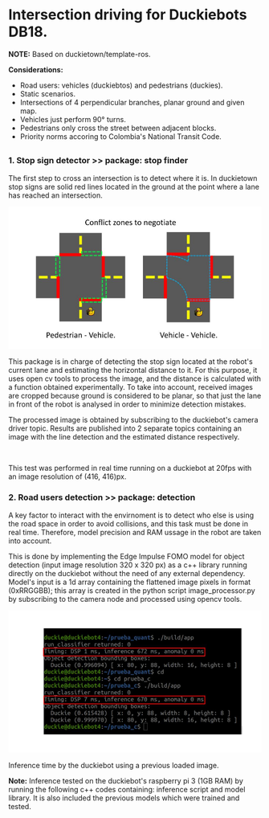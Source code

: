 # Intersection driving for Duckiebots DB18.

**NOTE:** Based on duckietown/template-ros.

**Considerations:** 

* Road users: vehicles (duckiebtos) and pedestrians (duckies).
* Static scenarios.
* Intersections of 4 perpendicular branches, planar ground and given map.
* Vehicles just perform 90° turns.
* Pedestrians only cross the street between adjacent blocks.
* Priority norms accoring to Colombia's National Transit Code.

## 

### 1. Stop sign detector >> package: stop finder

The first step to cross an intersection is to detect where it is. In duckietown stop signs are solid red lines located in the ground at the point where a lane has reached an intersection.

![Alt text](/repoImages/Intersection.jpg?raw=true "Optional Title")

This package is in charge of detecting the stop sign located at the robot's current lane and estimating the horizontal distance to it. For this purpose, it uses open cv tools to process the image, and the distance is calculated with a function obtained experimentally. To take into account, received images are cropped because ground is considered to be planar, so that just the lane in front of the robot is analysed in order to minimize detection mistakes.

The processed image is obtained by subscribing to the duckiebot's camera driver topic. Results are published into 2 separate topics containing an image with the line detection and the estimated distance respectively.

![]()

This test was performed in real time running on a duckiebot at 20fps with an image resolution of (416, 416)px.

### 2. Road users detection >> package: detection

A key factor to interact with the envirnoment is to detect who else is using the road space in order to avoid collisions, and this task must be done in  real time. Therefore, model precision and RAM ussage in the robot are taken into account.

This is done by implementing the Edge Impulse FOMO model for object detection (input image resolution 320 x 320 px) as a c++ library running directly on the duckiebot without the need of any external dependency. Model's input is a 1d array containing the flattened image pixels in format (0xRRGGBB); this array is created in the python script image_processor.py by subscribing to the camera node and processed using opencv tools.

![Alt text](/repoImages/InferenceT.jpg?raw=true "Optional Title")

Inference time by the duckiebot using a previous loaded image.

**Note:** Inference tested on the duckiebot's raspberry pi 3 (1GB RAM) by running the following c++ codes containing: inference script and model library. It is also included the previous models which were trained and tested. 
